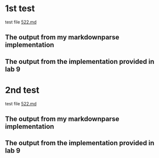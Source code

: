 # 1st test
test file [522.md](https://github.com/ucsd-cse15l-w22/markdown-parse/blob/main/test-files/522.md)
## The output from my markdownparse implementation

## The output from the implementation provided in lab 9 


# 2nd test
test file [522.md](https://github.com/ucsd-cse15l-w22/markdown-parse/blob/main/test-files/522.md)
## The output from my markdownparse implementation

## The output from the implementation provided in lab 9 
